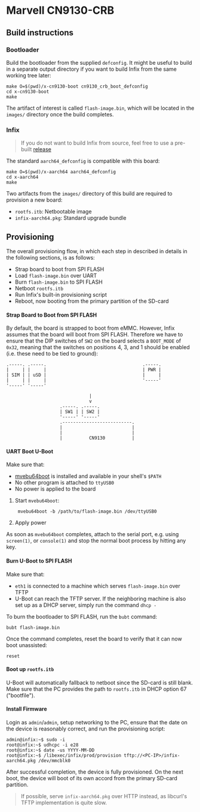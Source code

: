 Marvell CN9130-CRB
==================

## Build instructions

### Bootloader

Build the bootloader from the supplied `defconfig`. It might be useful
to build in a separate output directory if you want to build Infix
from the same working tree later:

    make O=$(pwd)/x-cn9130-boot cn9130_crb_boot_defconfig
    cd x-cn9130-boot
	make

The artifact of interest is called `flash-image.bin`, which will be
located in the `images/` directory once the build completes.


### Infix

> If you do not want to build Infix from source, feel free to use a pre-built [release]

The standard `aarch64_defconfig` is compatible with this board:

    make O=$(pwd)/x-aarch64 aarch64_defconfig
    cd x-aarch64
	make

Two artifacts from the `images/` directory of this build are required
to provision a new board:

- `rootfs.itb`: Netbootable image
- `infix-aarch64.pkg`: Standard upgrade bundle

## Provisioning

The overall provisioning flow, in which each step in described in
details in the following sections, is as follows:

- Strap board to boot from SPI FLASH
- Load `flash-image.bin` over UART
- Burn `flash-image.bin` to SPI FLASH
- Netboot `rootfs.itb`
- Run Infix's built-in provisioning script
- Reboot, now booting from the primary partition of the SD-card

#### Strap Board to Boot from SPI FLASH

By default, the board is strapped to boot from eMMC. However, Infix
assumes that the board will boot from SPI FLASH. Therefore we have to
ensure that the DIP switches of `SW2` on the board selects a
`BOOT_MODE` of `0x32`, meaning that the switches on positions 4, 3,
and 1 should be enabled (i.e. these need to be tied to ground):

```
.-----. .-----.                                    .-----.
|     | |     |                                    | PWR |
| SIM | | uSD |                                    |     |
|     | |     |                                    '-----'
'-----' '-----'

                               |
                               v
                    .-----. .-----.
                    | SW1 | | SW2 |
                    '-----' '-----'
                    .--------------------------.
                    |                          |
                    |                          |
                    |          CN9130          |
```

#### UART Boot U-Boot

Make sure that:
 - [mvebu64boot] is installed and available in your shell's `$PATH`
 - No other program is attached to `ttyUSB0`
 - No power is applied to the board

1. Start `mvebu64boot`:

        mvebu64boot -b /path/to/flash-image.bin /dev/ttyUSB0

2. Apply power

As soon as `mvebu64boot` completes, attach to the serial port,
e.g. using `screen(1)`, or `console(1)` and stop the normal boot
process by hitting any key.

#### Burn U-Boot to SPI FLASH

Make sure that:
- `eth1` is connected to a machine which serves `flash-image.bin` over
TFTP
- U-Boot can reach the TFTP server. If the neighboring machine is also
  set up as a DHCP server, simply run the command `dhcp -`

To burn the bootloader to SPI FLASH, run the `bubt` command:

    bubt flash-image.bin

Once the command completes, reset the board to verify that it can now
boot unassisted:

    reset

#### Boot up `rootfs.itb`

U-Boot will automatically fallback to netboot since the SD-card is
still blank. Make sure that the PC provides the path to `rootfs.itb`
in DHCP option 67 ("bootfile").

#### Install Firmware

Login as `admin`/`admin`, setup networking to the PC, ensure that the date on
the device is reasonably correct, and run the provisioning script:

    admin@infix:~$ sudo -i
    root@infix:~$ udhcpc -i e28
	root@infix:~$ date -us YYYY-MM-DD
	root@infix:~$ /libexec/infix/prod/provision tftp://<PC-IP>/infix-aarch64.pkg /dev/mmcblk0

After successful completion, the device is fully provisioned. On the
next boot, the device will boot of its own accord from the primary
SD-card partition.

> If possible, serve `infix-aarch64.pkg` over HTTP instead, as
> libcurl's TFTP implementation is quite slow.

[release]: https://github.com/kernelkit/infix/releases
[mvebu64boot]: https://github.com/addiva-elektronik/mvebu64boot
